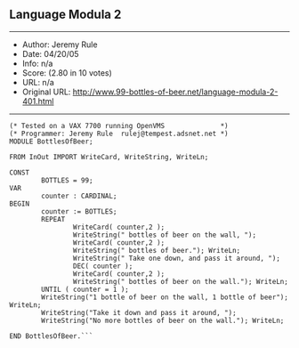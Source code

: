 
## Language Modula 2 ##
---
- Author: Jeremy Rule
- Date: 04/20/05
- Info: n/a
- Score:  (2.80 in 10 votes)
- URL: n/a
- Original URL: http://www.99-bottles-of-beer.net/language-modula-2-401.html
---

```(* Modula-2 version of 99 Bottles of Beer            *)
(* Tested on a VAX 7700 running OpenVMS              *)
(* Programmer: Jeremy Rule  rulej@tempest.adsnet.net *)
MODULE BottlesOfBeer;

FROM InOut IMPORT WriteCard, WriteString, WriteLn;

CONST
        BOTTLES = 99;
VAR
        counter : CARDINAL;
BEGIN
        counter := BOTTLES;
        REPEAT
                WriteCard( counter,2 );
                WriteString(" bottles of beer on the wall, ");
                WriteCard( counter,2 );
                WriteString(" bottles of beer."); WriteLn;
                WriteString(" Take one down, and pass it around, ");
                DEC( counter );
                WriteCard( counter,2 );
                WriteString(" bottles of beer on the wall."); WriteLn;
        UNTIL ( counter = 1 );
        WriteString("1 bottle of beer on the wall, 1 bottle of beer"); WriteLn;
        WriteString("Take it down and pass it around, ");
        WriteString("No more bottles of beer on the wall."); WriteLn;

END BottlesOfBeer.```